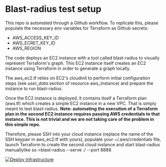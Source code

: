 # Blast-radius test setup

This repo is automated through a Github workflow.
To replicate this, please populate the necessary env variables for Terraform as Github secrets:
- AWS_ACCESS_KEY_ID
- AWS_ECRET_KEY_ID
- AWS_REGION

The code deploys an EC2 instance with a tool called blast-radius to visually represent Terraform's graph.
This EC2 instance itself creates an EC2 instance using Terraform in order to generate a graph locally.

The aws_ec2.tf relies on EC2's cloudinit to perform initial configuration steps (see *user_data* section of resource aws_instance) and prepare the instance to run blast-radius. 

Once the EC2 instance is deployed, it contains itself a Terraform plan (aws.tf) which creates a simple EC2 instance in a new VPC. That is simply meant to test blast-radius. **Note: automating the execution of a Terraform plan in the second EC2 instance requires passing AWS credentials to that instance. This is not trivial and we are not taking care of the problem in this simple repo.**

Therefore, please SSH into your cloud instance (replace the name of the SSH keypair in aws_ec2.tf with yours), populate your ~/.aws/credentials file, launch Terraform to create the second cloud instance and start blast-radius manuallylike so >blast-radius --serve ./ --port 8888 

[![Deploy Infrastructure](https://github.com/cpaggen/blastradius-ec2/actions/workflows/terraform-pipeline.yaml/badge.svg?branch=dev&event=workflow_run)](https://github.com/cpaggen/blastradius-ec2/actions/workflows/terraform-pipeline.yaml)
